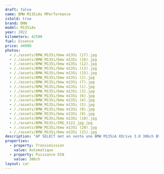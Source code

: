 ```yaml
---
draft: false
name: BMW M135iAx MPerformance
isSold: true
brand: BMW
model: M135iAx
year: 2022
kilometers: 42500
fuel: Essence
price: 44990
photos:
  - /./assets/BMW_M135i/bmw m135i (17).jpg
  - /./assets/BMW_M135i/bmw m135i (16).jpg
  - /./assets/BMW_M135i/bmw m135i (12).jpg
  - /./assets/BMW_M135i/bmw m135i (13).jpg
  - /./assets/BMW_M135i/bmw m135i (15).jpg
  - /./assets/BMW_M135i/bmw m135i (2).jpg
  - /./assets/BMW_M135i/bmw m135i (7).jpg
  - /./assets/BMW_M135i/bmw m135i (1).jpg
  - /./assets/BMW_M135i/bmw m135i (3).jpg
  - /./assets/BMW_M135i/bmw m135i (6).jpg
  - /./assets/BMW_M135i/bmw m135i (4).jpg
  - /./assets/BMW_M135i/bmw m135i (5).jpg
  - /./assets/BMW_M135i/bmw m135i (8).jpg
  - /./assets/BMW_M135i/bmw m135i (9).jpg
  - /./assets/BMW_M135i/bmw m135i (10).jpg
  - /./assets/BMW_M135i/IMG_5122_jpg.jpg
  - /./assets/BMW_M135i/bmw m135i (20).jpg
  - /./assets/BMW_M135i/bmw m135i (21).jpg
description: "AP SELECT met en vente une BMW M135iA XDrive 3.0 306ch BVA8 finition M Performance.\n\nModèle du 10/2022 avec 42500km.\n\nCouleur blanc alpinweiss métal, intérieur cuir MPerf noir\n\nVéhicule origine France \U0001F1EB\U0001F1F7 de première main\n\nExtension Garantie constructeur 3 ans jusqu’au 10/2027.\n\nÉquipements et options :\n- Boîte BVA8\n- Pack M Performance\n- Freinage MSport\n- Suspensions DirectDrive M\n- Direction DirectDrive M\n- Capot moteur actif\n- Pack confort\n- Pack innovation\n- Digital cockpit\n- Logo historique « 50 ans »\n- Intérieur cuir étendu\n- Vitrage arrière surteinté\n- Intérieur cuir MPerf noir\n- Sièges électriques et chauffants\n- Volant chauffant\n- Jantes 19 style 552M\n- Affichage tête haute\n- Pack éclairage ambiance intérieur\n- Keyless démarrage sans clé\n- Pack son Harman Kardon\n- Ouverture Coffre électrique\n- Régulateur adaptatif\n- Park assist\n- BMW Car play\n- GPS 3D Europe\n- Lane Assist\n- Front Assist\n- Pack intérieur gris alu\n- Pack advanced full LED\n- Feux de jour à LED\n- Controle automatique des feux de route ALS\n- Parc distance contrôle PDC avant / arrière\n- Caméra de recul\n- Keyless Ouverture / fermeture sans clés\n- Démarrage sans clés\n- Connexion Ipod et USB\n- Volant multifonctions\n- Affichage multifonctions plus\n- Climatisation bi zone\n- Éclairage et essuie-glaces automatique\n- Rétroviseurs rabattable électriquement et chauffants\n- Rétroviseurs int / ext Electrochrome\n- Bluetooth\n- Éclairage d ambiance\n\n\nDisponible et visible sur RDV pour acheteur sérieux.\n\nPossibilité d'une garantie 3, 6 ou 12 mois en supplément.\n\nRéalisation des démarches d'immatriculation.\n\nAP SELECT c'est des solutions de courtage et conciergerie sur mesure pour profiter librement de sa passion et de son patrimoine.\n\nPrenez le volant, AP SELECT s'occupe du reste."
properties:
  - property: Transimission
    value: Automatique
  - property: Puissance DIN
    value: 306ch
layout: car
---
```



